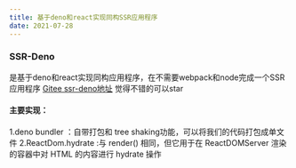 ```yaml
---
title: 基于deno和react实现同构SSR应用程序
date: 2021-07-28
---
```


### SSR-Deno
是基于deno和react实现同构应用程序，在不需要webpack和node完成一个SSR应用程序
[Gitee ssr-deno地址](https://gitee.com/WarrenLee19/ssr-deno) 觉得不错的可以star
#### 主要实现：
1.deno bundler ：自带打包和 tree shaking功能，可以将我们的代码打包成单文件
2.ReactDom.hydrate :与 render() 相同，但它用于在 ReactDOMServer 渲染的容器中对 HTML 的内容进行 hydrate 操作
